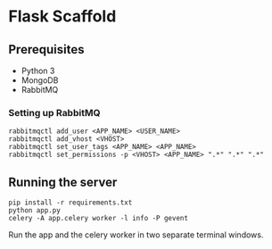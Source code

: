 # Flask Scaffold

## Prerequisites

- Python 3
- MongoDB
- RabbitMQ

### Setting up RabbitMQ

```
rabbitmqctl add_user <APP_NAME> <USER_NAME>
rabbitmqctl add_vhost <VHOST>
rabbitmqctl set_user_tags <APP_NAME> <APP_NAME>
rabbitmqctl set_permissions -p <VHOST> <APP_NAME> ".*" ".*" ".*"
```

## Running the server

```
pip install -r requirements.txt
python app.py
celery -A app.celery worker -l info -P gevent
```

Run the app and the celery worker in two separate terminal windows.